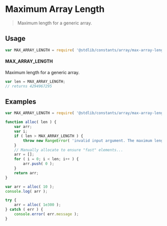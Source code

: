 # Maximum Array Length

> Maximum length for a generic array.

<!-- Section to include introductory text. Make sure to keep an empty line after the intro `section` element and another before the `/section` close. -->

<section class="intro">

</section>

<!-- /.intro -->

<!-- Package usage documentation. -->

<section class="usage">

## Usage

```javascript
var MAX_ARRAY_LENGTH = require( '@stdlib/constants/array/max-array-length' );
```

#### MAX_ARRAY_LENGTH

Maximum length for a generic array.

```javascript
var len = MAX_ARRAY_LENGTH;
// returns 4294967295
```

</section>

<!-- /.usage -->

<!-- Package usage notes. Make sure to keep an empty line after the `section` element and another before the `/section` close. -->

<section class="notes">

</section>

<!-- /.notes -->

<!-- Package usage examples. -->

<section class="examples">

## Examples

<!-- eslint no-undef: "error" -->

```javascript
var MAX_ARRAY_LENGTH = require( '@stdlib/constants/array/max-array-length' );

function alloc( len ) {
    var arr;
    var i;
    if ( len > MAX_ARRAY_LENGTH ) {
        throw new RangeError( 'invalid input argument. The maximum length for a generic array is '+MAX_ARRAY_LENGTH+'. To create a longer array-like data structure, consider either typed arrays or an array-like object.' );
    }
    // Manually allocate to ensure "fast" elements...
    arr = [];
    for ( i = 0; i < len; i++ ) {
        arr.push( 0 );
    }
    return arr;
}

var arr = alloc( 10 );
console.log( arr );

try {
    arr = alloc( 1e300 );
} catch ( err ) {
    console.error( err.message );
}
```

</section>

<!-- /.examples -->

<!-- Section to include cited references. If references are included, add a horizontal rule *before* the section. Make sure to keep an empty line after the `section` element and another before the `/section` close. -->

<section class="references">

</section>

<!-- /.references -->

<!-- Section for all links. Make sure to keep an empty line after the `section` element and another before the `/section` close. -->

<section class="links">

</section>

<!-- /.links -->
